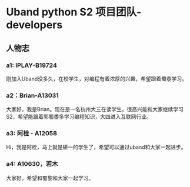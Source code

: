 # Uband python S2 项目团队-developers

## 人物志

### a1: IPLAY-B19724
刚加入Uband没多久，在校学生，对编程有着浓厚的兴趣，希望跟着蜀黍学习。

### a2：Brian-A13031
大家好，我是Brian。现在是一名杭州大三在读学生。很高兴能和大家继续学习S2，希望能跟着郭蜀黍多学习编程知识，大四进入互联网行业。

### a3: 阿栓 - A12058
Hi，我是阿栓，马上就是研一的学生了，希望可以通过uband和大家一起进步。

### a4: A10630，若木
大家好，希望和蜀黎和大家一起学习。
